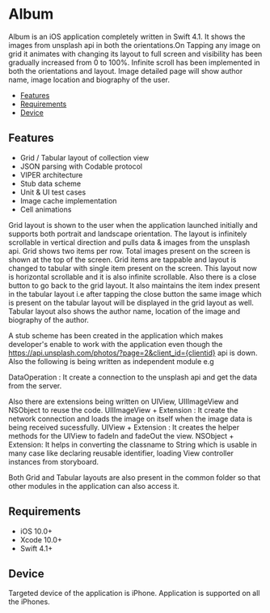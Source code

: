 # Album

Album is an iOS application completely written in Swift 4.1. It shows the images from unsplash api in both the orientations.On Tapping any image on grid it animates with changing its layout to full screen and visibility has been gradually increased from 0 to 100%. Infinite scroll has been implemented in both the orientations and layout. Image detailed page will show author name, image location and biography of the user. 

- [Features](#features)
- [Requirements](#requirements)
- [Device](#device)


## Features

- Grid / Tabular layout of collection view
- JSON parsing with Codable protocol
- VIPER architecture
- Stub data scheme 
- Unit & UI test cases
- Image cache implementation
- Cell animations


Grid layout is shown to the user when the application launched initially and supports both portrait and landscape orientation. The layout is infinitely scrollable in vertical direction and pulls data & images from the unsplash api. Grid shows two items per row. Total images present on the screen is shown at the top of the screen.
Grid items are tappable and layout is changed to tabular with single item present on the screen. This layout now is horizontal scrollable and it is also infinite scrollable. Also there is a close button to go back to the grid layout. It also maintains the item index present in the tabular layout i.e after tapping the close button the same image which is present on the tabular layout will be displayed in the grid layout as well. Tabular layout also shows the author name, location of the image and biography of the author.

A stub scheme has been created in the application which makes developer's enable to work with the application even though the https://api.unsplash.com/photos/?page=2&client_id={clientid} api is down. Also the following is being written as independent module e.g 

DataOperation : It create a connection to the unsplash api and get the data from the server.

Also there are extensions being written on UIView, UIIImageView and NSObject to reuse the code.
UIIImageView + Extension  : It create the network connection and loads the image on itself when the image data is being received sucessfully.
UIView + Extension : It creates the helper methods for the UIView to fadeIn and fadeOut the view.
NSObject + Extension: It helps in converting the classname to String which is usable in many case like declaring reusable identifier, loading View controller instances from storyboard.

Both Grid and Tabular layouts are also present in the common folder so that other modules in the application can also access it.
 
## Requirements

- iOS 10.0+
- Xcode 10.0+
- Swift 4.1+

## Device

Targeted device of the application is iPhone. Application is supported on all the iPhones.
